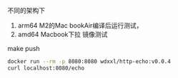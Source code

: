 
不同的架构下

1. arm64 M2的Mac bookAir编译后运行测试，
2. amd64 Macbook下拉 镜像测试

make push

```bash
docker run --rm -p 8080:8080 wdxxl/http-echo:v0.0.4
curl localhost:8080/echo
```